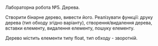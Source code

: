 Лабораторна робота №5. Дерева.

Створити бінарне дерево, вивести його. 
Реалізувати функції: друку дерева (тип обходу згідно варіанту), створення/видалення дерева, вставки елементу, 
видалення елементу, пошуку елементу.

Дерево містить елементи типу float, тип обходу - зворотній.
